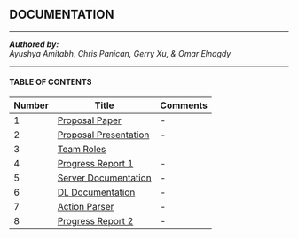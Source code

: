 ## DOCUMENTATION
----
*__Authored by:__*  
_Ayushya Amitabh, Chris Panican, Gerry Xu, & Omar Elnagdy_  

----

#### TABLE OF CONTENTS

| Number | Title                                              | Comments |
|--------|----------------------------------------------------|----------|
| 1      | [Proposal Paper](Proposal_Paper.pdf)               | -        |  
| 2      | [Proposal Presentation](Proposal_Presentation.pdf) | -        |  
| 3      | [Team Roles](TEAM_ROLES.MD)                        |          |  
| 4     | [Progress Report 1](Progress%20Report%201.pdf)         | -        |  
| 5      | [Server Documentation](../server/README.MD)        | -        |  
| 6      | [DL Documentation](../ml/README.md)                | -        |  
| 7      | [Action Parser](../ml/ACTION_PARSER.MD)            | -        |  
| 8      | [Progress Report 2](Progress%20Report%202.pdf)         | -        |  
